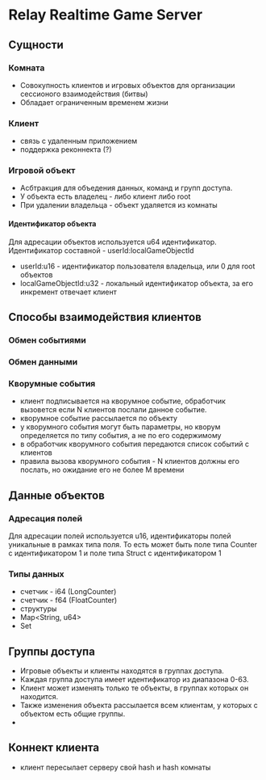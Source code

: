 # Relay Realtime Game Server

## Сущности

### Комната
- Совокупность клиентов и игровых объектов для организации сессионого взаимодействия (битвы)
- Обладает ограниченным временем жизни

### Клиент
- связь с удаленным приложением
- поддержка реконнекта (?)

### Игровой объект
- Асбтракция для объедения данных, команд и групп доступа.
- У объекта есть владелец - либо клиент либо root
- При удалении владельца - объект удаляется из комнаты 

#### Идентификатор объекта
Для адресации объектов используется u64 идентификатор.
Идентификатор составной - userId:localGameObjectId
- userId:u16 - идентификатор пользователя владельца, или 0 для root объектов
- localGameObjectId:u32 - локальный идентификатор объекта, за его инкремент отвечает клиент
   


## Способы взаимодействия клиентов
 
### Обмен событиями
### Обмен данными
### Кворумные события
- клиент подписывается на кворумное событие, обработчик вызовется если N клиентов послали данное событие.
- кворумное событие рассылается по объекту
- у кворумного события могут быть параметры, но кворум определяется по типу события, а не по его содержимому
- в обработчик кворумного события передаются список событий с клиентов
- правила вызова кворумного события - N клиентов должны его послать, но ожидание его не более M времени

## Данные объектов
### Адресация полей
Для адресации полей используется u16, идентификаторы полей уникальные в рамках типа поля.
То есть может быть поле типа Counter с идентификатором 1 и поле типа Struct с идентификатором 1
### Типы данных
- счетчик - i64 (LongCounter)
- счетчик - f64 (FloatCounter)
- структуры 
- Map<String, u64>
- Set<u64>



## Группы доступа

- Игровые объекты и клиенты находятся в группах доступа. 
- Каждая группа доступа имеет идентификатор из диапазона 0-63.
- Клиент может изменять только те объекты, в группах которых он находится.
- Также изменения объекта рассылается всем клиентам, у которых с объектом есть общие группы.
- 

## Коннект клиента
- клиент пересылает серверу свой hash и hash комнаты